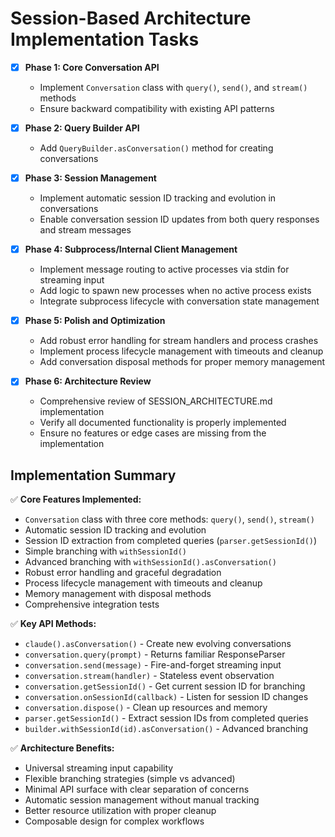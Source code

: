 # Session-Based Architecture Implementation Tasks

- [x] **Phase 1: Core Conversation API**
  - Implement `Conversation` class with `query()`, `send()`, and `stream()` methods
  - Ensure backward compatibility with existing API patterns

- [x] **Phase 2: Query Builder API**
  - Add `QueryBuilder.asConversation()` method for creating conversations

- [x] **Phase 3: Session Management**
  - Implement automatic session ID tracking and evolution in conversations
  - Enable conversation session ID updates from both query responses and stream messages

- [x] **Phase 4: Subprocess/Internal Client Management**
  - Implement message routing to active processes via stdin for streaming input
  - Add logic to spawn new processes when no active process exists
  - Integrate subprocess lifecycle with conversation state management

- [x] **Phase 5: Polish and Optimization**
  - Add robust error handling for stream handlers and process crashes
  - Implement process lifecycle management with timeouts and cleanup
  - Add conversation disposal methods for proper memory management

- [x] **Phase 6: Architecture Review**
  - Comprehensive review of SESSION_ARCHITECTURE.md implementation
  - Verify all documented functionality is properly implemented
  - Ensure no features or edge cases are missing from the implementation

## Implementation Summary

✅ **Core Features Implemented:**

- `Conversation` class with three core methods: `query()`, `send()`, `stream()`
- Automatic session ID tracking and evolution
- Session ID extraction from completed queries (`parser.getSessionId()`)
- Simple branching with `withSessionId()`
- Advanced branching with `withSessionId().asConversation()`
- Robust error handling and graceful degradation
- Process lifecycle management with timeouts and cleanup
- Memory management with disposal methods
- Comprehensive integration tests

✅ **Key API Methods:**

- `claude().asConversation()` - Create new evolving conversations
- `conversation.query(prompt)` - Returns familiar ResponseParser
- `conversation.send(message)` - Fire-and-forget streaming input
- `conversation.stream(handler)` - Stateless event observation
- `conversation.getSessionId()` - Get current session ID for branching
- `conversation.onSessionId(callback)` - Listen for session ID changes
- `conversation.dispose()` - Clean up resources and memory
- `parser.getSessionId()` - Extract session IDs from completed queries
- `builder.withSessionId(id).asConversation()` - Advanced branching

✅ **Architecture Benefits:**

- Universal streaming input capability
- Flexible branching strategies (simple vs advanced)
- Minimal API surface with clear separation of concerns
- Automatic session management without manual tracking
- Better resource utilization with proper cleanup
- Composable design for complex workflows
